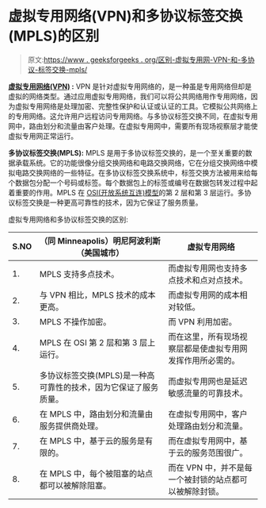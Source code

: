 # 虚拟专用网络(VPN)和多协议标签交换(MPLS)的区别

> 原文:[https://www . geeksforgeeks . org/区别-虚拟专用网-VPN-和-多协议-标签交换-mpls/](https://www.geeksforgeeks.org/difference-between-virtual-private-network-vpn-and-multi-protocol-label-switching-mpls/)

**[虚拟专用网络(VPN)](https://www.geeksforgeeks.org/virtual-private-network-vpn-introduction/) :**
VPN 是针对虚拟专用网络的，是一种虽是专用网络但却是虚拟的网络类型。通过应用虚拟专用网络，我们可以将公共网络用作专用网络，因为虚拟专用网络是处理加密、完整性保护和认证或认证的工具。它模拟公共网络上的专用网络。这允许用户远程访问专用网络。与多协议标签交换不同，在虚拟专用网中，路由划分和流量由客户处理。在虚拟专用网中，需要所有现场视察层才能使虚拟专用网正常运行。

**多协议标签交换(MPLS):**
MPLS 是用于多协议标签交换的，是一个至关重要的数据承载系统。它的功能很像分组交换网络和电路交换网络，它在分组交换网络中模拟电路交换网络的一些特征。在多协议标签交换系统中，标签交换方法被用来给每个数据包分配一个号码或标签。每个数据包上的标签或编号在数据包转发过程中起着重要的作用。MPLS 在 [OSI(开放系统互连)模型](https://www.geeksforgeeks.org/layers-of-osi-model/)的第 2 层和第 3 层运行。多协议标签交换是一种更高可靠性的技术，因为它保证了服务质量。

虚拟专用网络和多协议标签交换的区别:

| S.NO | （同 Minneapolis）明尼阿波利斯（美国城市） | 虚拟专用网络 |
| --- | --- | --- |
| 1. | MPLS 支持多点技术。 | 而虚拟专用网也支持多点技术和点对点技术。 |
| 2. | 与 VPN 相比，MPLS 技术的成本更高。 | 而虚拟专用网的成本相对较低。 |
| 3. | MPLS 不操作加密。 | 而 VPN 利用加密。 |
| 4. | MPLS 在 OSI 第 2 层和第 3 层上运行。 | 而在这里，所有现场视察层都是使虚拟专用网发挥作用所必需的。 |
| 5. | 多协议标签交换(MPLS)是一种高可靠性的技术，因为它保证了服务质量。 | 而虚拟专用网也是延迟敏感流量的可靠技术。 |
| 6. | 在 MPLS 中，路由划分和流量由服务提供商处理。 | 在虚拟专用网中，客户处理路由划分和流量。 |
| 7. | 在 MPLS 中，基于云的服务是有限的。 | 而在虚拟专用网中，基于云的服务范围很广。 |
| 8. | 在 MPLS 中，每个被阻塞的站点都可以被解除阻塞。 | 而在 VPN 中，并不是每一个被封锁的站点都可以被解除封锁。 |